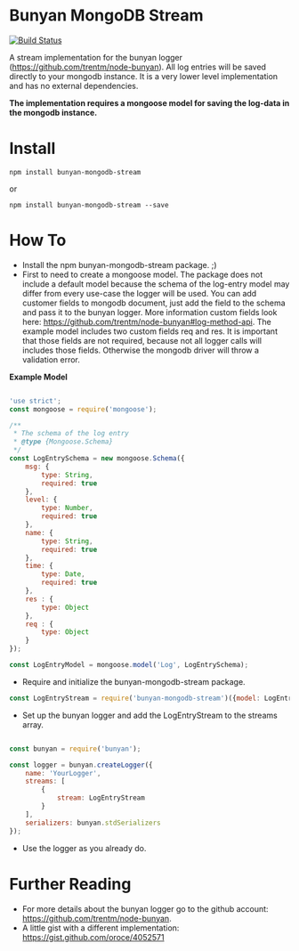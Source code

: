 # Bunyan MongoDB Stream

[![Build Status](https://travis-ci.org/traedamatic/bunyan-mongodb-stream.svg?branch=master)](https://travis-ci.org/traedamatic/bunyan-mongodb-stream)

A stream implementation for the bunyan logger (https://github.com/trentm/node-bunyan). All log entries will be saved directly to your mongodb
instance. It is a very lower level implementation and has no external dependencies.

**The implementation requires a mongoose model for saving the log-data in the mongodb instance.**

# Install
 
```
npm install bunyan-mongodb-stream
```
or

```
npm install bunyan-mongodb-stream --save
```

# How To

* Install the npm bunyan-mongodb-stream package. ;)
* First to need to create a mongoose model. The package does not include a default model because the schema of the log-entry model may differ
from every use-case the logger will be used. You can add customer fields to mongodb document, just add the field to the schema and pass it to the bunyan logger. More information 
custom fields look here: https://github.com/trentm/node-bunyan#log-method-api. The example model includes two custom fields req and res. It is
important that those fields are not required, because not all logger calls will includes those fields. Otherwise the mongodb driver will throw 
a validation error.


**Example Model**

```javascript

'use strict';
const mongoose = require('mongoose');

/**
 * The schema of the log entry
 * @type {Mongoose.Schema}
 */
const LogEntrySchema = new mongoose.Schema({
    msg: {
        type: String,
        required: true
    },
    level: {
        type: Number,
        required: true
    },
    name: {
        type: String,
        required: true
    },
    time: {
        type: Date,
        required: true
    },
    res : {
        type: Object
    },
    req : {
        type: Object
    }
});

const LogEntryModel = mongoose.model('Log', LogEntrySchema);
```
* Require and initialize the bunyan-mongodb-stream package.

```javascript
const LogEntryStream = require('bunyan-mongodb-stream')({model: LogEntryModel});
```

* Set up the bunyan logger and add the LogEntryStream to the streams array.

```javascript

const bunyan = require('bunyan');

const logger = bunyan.createLogger({
    name: 'YourLogger',
    streams: [
        {
            stream: LogEntryStream
        }
    ],
    serializers: bunyan.stdSerializers
});

```

* Use the logger as you already do.

# Further Reading

* For more details about the bunyan logger go to the github account: https://github.com/trentm/node-bunyan.
* A little gist with a different implementation: https://gist.github.com/oroce/4052571
